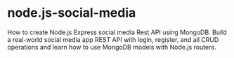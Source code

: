 # node.js-social-media
How to create Node.js Express social media Rest API using MongoDB. Build a real-world social media app REST API with login, register, and all CRUD operations and learn how to use MongoDB models with Node.js routers.
